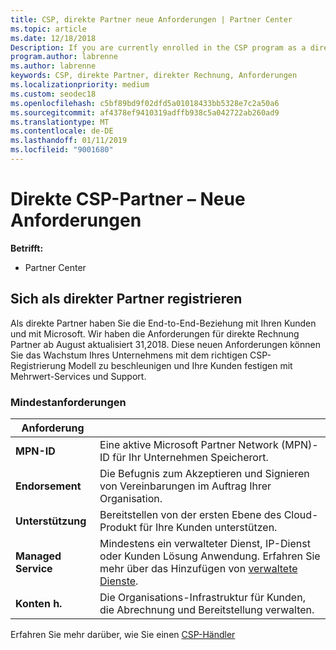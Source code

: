 ```yaml
---
title: CSP, direkte Partner neue Anforderungen | Partner Center
ms.topic: article
ms.date: 12/18/2018
Description: If you are currently enrolled in the CSP program as a direct partner, you should prepare to meet these updated support and services requirements.
program.author: labrenne
ms.author: labrenne
keywords: CSP, direkte Partner, direkter Rechnung, Anforderungen
ms.localizationpriority: medium
ms.custom: seodec18
ms.openlocfilehash: c5bf89bd9f02dfd5a01018433bb5328e7c2a50a6
ms.sourcegitcommit: af4378ef9410319adffb938c5a042722ab260ad9
ms.translationtype: MT
ms.contentlocale: de-DE
ms.lasthandoff: 01/11/2019
ms.locfileid: "9001680"
---
```

# <a name="csp-direct-partner-new-requirements"></a>Direkte CSP-Partner – Neue Anforderungen

**Betrifft:**

- Partner Center

## <a name="enroll-as-a-direct-partner"></a>Sich als direkter Partner registrieren

Als direkte Partner haben Sie die End-to-End-Beziehung mit Ihren Kunden und mit Microsoft. Wir haben die Anforderungen für direkte Rechnung Partner ab August aktualisiert 31,2018. Diese neuen Anforderungen können Sie das Wachstum Ihres Unternehmens mit dem richtigen CSP-Registrierung Modell zu beschleunigen und Ihre Kunden festigen mit Mehrwert-Services und Support. 

### <a name="minimum-requirements"></a>Mindestanforderungen

|**Anforderung**|                             |
|--------------------------------|--------------------------------------------------------------|
|**MPN-ID**   |Eine aktive Microsoft Partner Network (MPN)-ID für Ihr Unternehmen Speicherort.   |
|**Endorsement**   |Die Befugnis zum Akzeptieren und Signieren von Vereinbarungen im Auftrag Ihrer Organisation.|
|**Unterstützung**   |Bereitstellen von der ersten Ebene des Cloud-Produkt für Ihre Kunden unterstützen.|
|**Managed Service**   |Mindestens ein verwalteter Dienst, IP-Dienst oder Kunden Lösung Anwendung. Erfahren Sie mehr über das Hinzufügen von [verwaltete Dienste](https://partner.microsoft.com/en-US/business-opportunities/managed-services-provider).|
|**Konten h.** |Die Organisations-Infrastruktur für Kunden, die Abrechnung und Bereitstellung verwalten. 

Erfahren Sie mehr darüber, wie Sie einen [CSP-Händler](https://partner.microsoft.com/cloud-solution-provider)

<!-- for Jan 14 live date
## Transition from direct to indirect reseller

If you decide to move from a direct bill business to indirect reseller business,there are several steps you will need to take. To learn more about the transition, read [Transition from Cloud Solution Provider (CSP) direct partner to CSP indirect reseller](transition-direct-to-indirect) -->